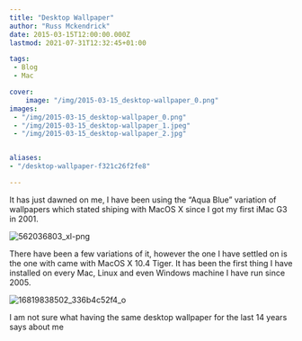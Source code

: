 ```yaml
---
title: "Desktop Wallpaper"
author: "Russ Mckendrick"
date: 2015-03-15T12:00:00.000Z
lastmod: 2021-07-31T12:32:45+01:00

tags:
 - Blog
 - Mac

cover:
    image: "/img/2015-03-15_desktop-wallpaper_0.png" 
images:
 - "/img/2015-03-15_desktop-wallpaper_0.png"
 - "/img/2015-03-15_desktop-wallpaper_1.jpeg"
 - "/img/2015-03-15_desktop-wallpaper_2.jpg"


aliases:
- "/desktop-wallpaper-f321c26f2fe8"

---
```


It has just dawned on me, I have been using the “Aqua Blue” variation of wallpapers which stated shiping with MacOS X since I got my first iMac G3 in 2001.

![562036803_xl-png](/img/2015-03-15_desktop-wallpaper_1.jpeg)

There have been a few variations of it, however the one I have settled on is the one with came with MacOS X 10.4 Tiger. It has been the first thing I have installed on every Mac, Linux and even Windows machine I have run since 2005.

![16819838502_336b4c52f4_o](/img/2015-03-15_desktop-wallpaper_2.jpg)

I am not sure what having the same desktop wallpaper for the last 14 years says about me
